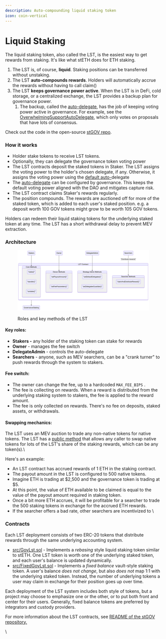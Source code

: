 ```yaml
---
description: Auto-compounding liquid staking token
icon: coin-vertical
---
```


# Liquid Staking

The liquid staking token, also called the LST, is the easiest way to get rewards from staking. It's like what stETH does for ETH staking.

1. The LST is, of course, **liquid**. Staking positions can be transferred without unstaking.
2. The LST **auto-compounds rewards**. Holders will automatically accrue the rewards without having to call claim()&#x20;
3. The LST **keeps governance power active**. When the LST is in DeFi, cold storage, or a centralized exchange, the LST provides a backup plan for governance power.&#x20;
   1. The backup, called the [auto-delegate](https://docs.tally.xyz/set-up-and-technical-documentation/staking-contracts/how-staking-works/liquid-staking-tokens/lst-auto-delegates), has the job of keeping voting power active in governance. For example, see the [OverwhelmingSupportAutoDelegate](https://github.com/withtally/stGOV/blob/main/src/auto-delegates/OverwhelmingSupportAutoDelegate.sol), which only votes on proposals that have lots of consensus.

Check out the code in the open-source [stGOV repo](https://github.com/withtally/stGOV).

### How it works

* Holder stake tokens to receive LST tokens.
* Optionally, they can delegate the governance token voting power
* The LST contracts deposit the staked tokens in Staker. The LST assigns the voting power to the holder's chosen delegate, if any. Otherwise, it assigns the voting power using the [default auto-](https://app.gitbook.com/o/zHytzWx2o7DjCP8sQY76/s/-MQO0N_aitpkSUyz4BYE/~/changes/699/set-up-and-technical-documentation/staking-contracts/how-staking-works/liquid-staking-tokens/lst-auto-delegates)delegate
* The [auto-delegate](lst-auto-delegates.md) can be configured by governance. This keeps the default voting power aligned with the DAO and mitigates capture risk.
* The LST contract claims Staker's rewards regularly.
* The position compounds. The rewards are auctioned off for more of the staked token, which is added to each user's staked position. e.g. a deposit worth 100 GOV tokens might grow to be worth 105 GOV tokens.

Holders can redeem their liquid staking tokens for the underlying staked token at any time. The LST has a short withdrawal delay to prevent MEV extraction.

### Architecture

<figure><img src="../../../../.gitbook/assets/image (1).png" alt=""><figcaption><p>Roles and key methods of the LST</p></figcaption></figure>

#### Key roles:

* **Stakers -** any holder of the staking token can stake for rewards
* **Owner** - manages the fee switch
* **DelegateAdmin** - controls the auto-delegate
* **Searchers** - anyone, such as MEV searchers, can be a "crank turner" to push rewards through the system to stakers.

#### Fee switch:

* The owner can change the fee, up to a hardcoded `MAX_FEE_BIPS` .
* The fee is collecting on rewards. When a reward is distributed from the underlying staking system to stakers, the fee is applied to the reward amount.
* The fee is only collected on rewards. There's no fee on deposits, staked assets, or withdrawals.

#### Swapping mechanics:

The LST uses an MEV auction to trade any non-native tokens for native tokens. The LST has a [public method](https://github.com/withtally/stGOV/blob/f41a2a24da46d86c54fe335de6320c1381cb3a14/src/GovLst.sol#L664-L697) that allows any caller to swap native tokens for lots of the LST's share of the staking rewards, which can be any token(s).\


Here's an example:

* An LST contract has accrued rewards of 1 ETH in the staking contract.
* The payout amount in the LST is configured to 500 native tokens.&#x20;
* Imagine ETH is trading at $2,500 and the governance token is trading at $5.&#x20;
* At this point, the value of ETH available to be claimed is equal to the value of the payout amount required in staking token.&#x20;
* Once a bit more ETH accrues, it will be profitable for a searcher to trade the 500 staking tokens in exchange for the accrued ETH rewards.
* If the searcher offers a bad rate, other searchers are incentivized to \


### Contracts

Each LST deployment consists of two ERC-20 tokens that distribute rewards through the same underlying accounting system.

* [src/GovLst.sol](https://github.com/withtally/stGOV/blob/main/src/GovLst.sol) - Implements a _rebasing_ style liquid staking token similar to stETH. One LST token is worth one of the underlying staked token, and each user's balance is updated dynamically.
* [src/FixedGovLst.sol](https://github.com/withtally/stGOV/blob/main/src/FixedGovLst.sol) - Implements a _fixed balance_ vault-style staking token. A user's balance _does not change_, but also _does not_ map 1:1 with the underlying staked token. Instead, the number of underlying tokens a user may claim in exchange for their position goes up over time.

Each deployment of the LST system includes both style of tokens, but a project may choose to emphasize one or the other, or to put both front and center for their users. Generally, fixed balance tokens are preferred by integrators and custody providers.

For more information about the LST contracts, see [README of the stGOV repository.](https://github.com/withtally/stgov)





\
